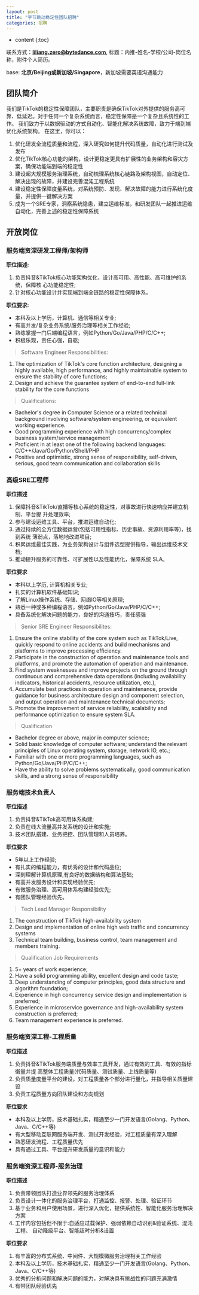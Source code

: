 ```yaml
---
layout: post
title: "字节跳动稳定性团队招聘"
categories: 招聘
---
```

* content
{:toc}




联系方式：**liliang.zero@bytedance.com**, 标题：内推-姓名-学校/公司-岗位名称，附件个人简历。

base: **北京/Beijing或新加坡/Singapore**，新加坡需要英语沟通能力

## **团队简介** ##
我们是TikTok的稳定性保障团队，主要职责是确保TikTok对外提供的服务高可靠、低延迟。对于任何一个复杂系统而言，稳定性保障是一个复杂且系统性的工作。 我们致力于以数据驱动的方式自动化、智能化解决系统故障，致力于端到端优化系统架构。
在这里，你可以：
1. 优化研发全流程质量和流程，深入研究如何提升代码质量，自动化进行测试及发布
2. 优化TikTok核心功能的架构，设计更稳定更具有扩展性的业务架构和容灾方案，确保功能端到端的稳定性
3. 建设超大规模服务治理系统，自动梳理系统核心链路及架构视图，自动定位、解决出现的故障，并建设完善混沌工程系统
4. 建设稳定性保障度量系统，对系统预防、发现、解决故障的能力进行系统化度量，并提供一键解决方案
5. 成为一个SRE专家，洞察系统隐患，建立运维标准，和研发团队一起推进运维自动化，完善上述的稳定性保障系统


## **开放岗位** ##
### **服务端资深研发工程师/架构师** ###
**职位描述:**
1. 负责抖音&TikTok核心功能架构优化，设计高可用、高性能、高可维护的系统，保障核 心功能稳定性;
2. 针对核心功能设计并实现端到端全链路的稳定性保障体系。

**职位要求:**
- 本科及以上学历，计算机、通信等相关专业; 
- 有高并发/复杂业务系统/服务治理等相关工作经验;
- 熟练掌握一门后端编程语言，例如Python/Go/Java/PHP/C/C++; 
- 积极乐观，责任心强，自驱;

> Software Engineer
Responsibilities:
1. The optimization of TikTok's core function architecture, designing a highly available, high performance, and highly maintainable system to ensure the stability of core functions;
2. Design and achieve the guarantee system of end-to-end full-link stability for the core functions

> Qualifications: 
- Bachelor's degree in Computer Science or a related technical background involving software/system engineering, or equivalent working experience.
- Good programming experience with high concurrency/complex business system/service management
- Proficient in at least one of the following backend languages: C/C++/Java/Go/Python/Shell/PHP
- Positive and optimistic, strong sense of responsibility, self-driven, serious, good team communication and collaboration skills


### **高级SRE工程师** ###
**职位描述** 
1. 保障抖音&TikTok/直播等核心系统的稳定性，对事故进行快速响应并建立机制、平台提 升处理效率;
2. 参与建设运维工具、平台，推进运维自动化; 
3. 通过持续的全方位数据运营(包括可用性指标、历史事故、资源利用率等)，找到系统 薄弱点，落地地改进项目;
4. 积累运维最佳实践，为业务架构设计与组件选型提供指导，输出运维技术文档; 
5. 推动提升服务的可靠性、可扩展性以及性能优化，保障系统 SLA。

**职位要求**
- 本科以上学历, 计算机相关专业;
- 扎实的计算机软件基础知识; 
- 了解Linux操作系统、存储、网络IO等相关原理;
- 熟悉一种或多种编程语言，例如Python/Go/Java/PHP/C/C++; 
- 具备系统化解决问题的能力，良好的沟通技巧，责任感强

> Senior SRE Engineer
Responsibilites:
 1. Ensure the online stability of the core system such as TikTok/Live, quickly respond to online accidents and build mechanisms and platforms to improve processing efficiency.
 2. Participate in the construction of operation and maintenance tools and platforms, and promote the automation of operation and maintenance.
 3. Find system weaknesses and improve projects on the ground through continuous and comprehensive data operations (including availability indicators, historical accidents, resource utilization, etc.),
 4. Accumulate best practices in operation and maintenance, provide guidance for business architecture design and component selection, and output operation and maintenance technical documents; 
 5. Promote the improvement of service reliability, scalability and performance optimization to ensure system SLA.

> Qualification
- Bachelor degree or above, major in computer science;
- Solid basic knowledge of computer software; understand the relevant principles of Linux operating system, storage, network IO, etc.;
- Familiar with one or more programming languages, such as Python/Go/Java/PHP/C/C++;
- Have the ability to solve problems systematically, good communication skills, and a strong sense of responsibility


### **服务端技术负责人** ###
**职位描述**
1. 负责抖音&TikTok高可用体系构建; 
2. 负责在线大流量高并发系统的设计和实施; 
3. 技术团队搭建、业务把控、团队管理和人员培养。

**职位要求**
- 5年以上工作经验; 
- 有扎实的编程能力，有优秀的设计和代码品位; 
- 深刻理解计算机原理,有良好的数据结构和算法基础; 
- 有高并发服务设计和实现经验优先;
- 有微服务治理、高可用体系构建经验优先; 
- 有团队管理经验优先。

> Tech Lead Manager
Responsibility
1. The construction of TikTok high-availability system
2. Design and implementation of online high web traffic and concurrency systems
3. Technical team building, business control, team management and members training.

> Qualification
Job Requirements
1. 5+ years of work experience;
2. Have a solid programming ability, excellent design and code taste;
3. Deep understanding of computer principles, good data structure and algorithm foundation;
4. Experience in high concurrency service design and implementation is preferred;
5. Experience in microservice governance and high-availability system construction is preferred;
6. Team management experience is preferred.

### **服务端资深工程-工程质量** ###
**职位描述** 
1. 负责抖音&TikTok服务端质量与效率工具开发，通过有效的工具、有效的指标衡量并提 高整体工程质量(代码质量、测试质量、上线质量等) 
2. 负责质量度量平台的建设，对工程质量各个部分进行量化，并指导相关质量建设 
3. 负责工程质量方向团队建设和方向规划

**职位要求**
- 本科及以上学历，技术基础扎实，精通至少一门开发语言(Golang、Python、Java、C/C++等)
- 有大型移动互联网服务端开发、测试开发经验，对工程质量有深入理解 
- 熟悉研发流程、工程质量优先
- 具有通过工具、平台提升研发质量的意识和能力

### **服务端资深工程师-服务治理** ###
**职位描述**
1. 负责带领团队打造业界领先的服务治理体系 
2. 负责设计一体化的服务治理平台，打通监控、报警、处理、验证环节 
3. 基于业务和用户使用场景，进行深入优化，提供系统性、智能化服务治理解决方案
4. 工作内容包括但不限于:自适应过载保护、强弱依赖自动识别&验证系统、混沌工程、 自动降级平台、智能超时分析&设置

**职位要求**
1. 有丰富的分布式系统、中间件、大规模微服务治理相关工作经验
2. 本科及以上学历，技术基础扎实，精通至少一门开发语言(Golang、Python、Java、C/C++等)
3. 优秀的分析问题和解决问题的能力，对解决具有挑战性的问题充满激情
4. 有带团队经验优先
